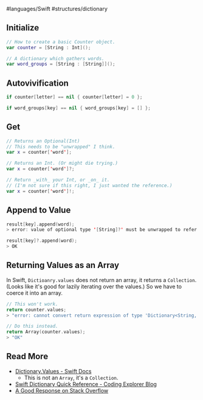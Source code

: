#languages/Swift #structures/dictionary 

## Initialize
```swift
// How to create a basic Counter object.
var counter = [String : Int]();

// A dictionary which gathers words.
var word_groups = [String : [String]]();
```

## Autovivification
```swift
if counter[letter] == nil { counter[letter] = 0 };

if word_groups[key] == nil { word_groups[key] = [] };
```

## Get
```swift
// Returns an Optional(Int)
// This needs to be "unwrapped" I think.
var x = counter['word'];

// Returns an Int. (Or might die trying.)
var x = counter['word']?;

// Return _with_ your Int, or _on_ it.
// (I'm not sure if this right, I just wanted the reference.)
var x = counter['word']!;
```
## Append to Value
```swift
result[key].append(word);
> error: value of optional type '[String]?' must be unwrapped to refer to member 'append' of wrapped base type '[String]'

result[key]?.append(word);
> OK
```

## Returning Values as an Array
In Swift, `Dictioanry.values` does not return an array, it returns a `Collection`. (Looks like it's good for lazily iterating over the values.) So we have to coerce it into an array.

```swift
// This won't work.
return counter.values;
> "error: cannot convert return expression of type 'Dictionary<String, Int>.Values' to return type '[Int]'"

// Do this instead.
return Array(counter.values);
> "OK"
```

## Read More
- [Dictionary.Values - Swift Docs](https://developer.apple.com/documentation/swift/dictionary/values-swift.struct)
	- This is not an `Array`, it's a `Collection`.
- [Swift Dictionary Quick Reference - Coding Explorer Blog](https://www.codingexplorer.com/swift-dictionary-quick-reference/)
- [A Good Response on Stack Overflow](https://stackoverflow.com/a/27769314)